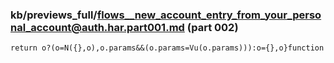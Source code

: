 ### kb/previews_full/flows__new_account_entry_from_your_personal_account@auth.har.part001.md (part 002)

```md
return o?(o=N({},o),o.params&&(o.params=Vu(o.params))):o={},o}function Co(o,e,i){re
```

```
